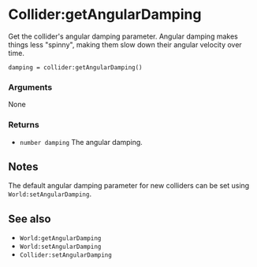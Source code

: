 <!--
category: reference
-->

Collider:getAngularDamping
===

Get the collider's angular damping parameter.  Angular damping makes things less "spinny", making
them slow down their angular velocity over time.

    damping = collider:getAngularDamping()

### Arguments

None

### Returns

- `number damping` The angular damping.

Notes
---

The default angular damping parameter for new colliders can be set using `World:setAngularDamping`.

See also
---

- `World:getAngularDamping`
- `World:setAngularDamping`
- `Collider:setAngularDamping`

